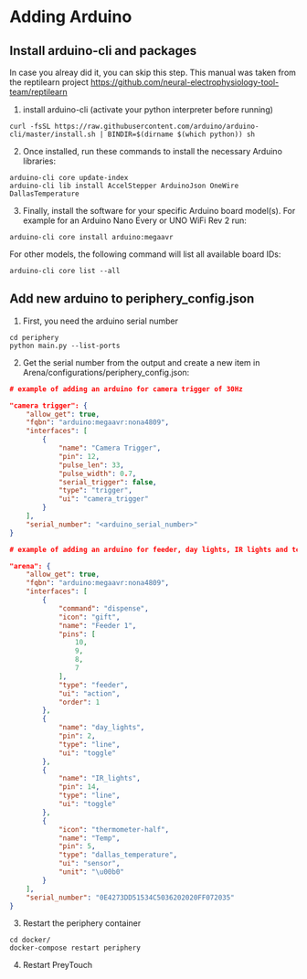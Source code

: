 # Adding Arduino

## Install arduino-cli and packages

In case you alreay did it, you can skip this step.
This manual was taken from the reptilearn project <https://github.com/neural-electrophysiology-tool-team/reptilearn>

1. install arduino-cli (activate your python interpreter before running)

```console
curl -fsSL https://raw.githubusercontent.com/arduino/arduino-cli/master/install.sh | BINDIR=$(dirname $(which python)) sh
```

2. Once installed, run these commands to install the necessary Arduino libraries:

```console
arduino-cli core update-index
arduino-cli lib install AccelStepper ArduinoJson OneWire DallasTemperature
```

3. Finally, install the software for your specific Arduino board model(s). For example for an Arduino Nano Every or UNO WiFi Rev 2 run:

```console
arduino-cli core install arduino:megaavr
```

For other models, the following command will list all available board IDs:

```console
arduino-cli core list --all 
```

## Add new arduino to periphery_config.json

1. First, you need the arduino serial number

```console
cd periphery
python main.py --list-ports
```

2. Get the serial number from the output and create a new item in Arena/configurations/periphery_config.json:

```json
# example of adding an arduino for camera trigger of 30Hz

"camera trigger": {
    "allow_get": true,
    "fqbn": "arduino:megaavr:nona4809",
    "interfaces": [
        {
            "name": "Camera Trigger",
            "pin": 12,
            "pulse_len": 33,
            "pulse_width": 0.7,
            "serial_trigger": false,
            "type": "trigger",
            "ui": "camera_trigger"
        }
    ],
    "serial_number": "<arduino_serial_number>"
}
```

```json
# example of adding an arduino for feeder, day lights, IR lights and temperature sensors

"arena": {
    "allow_get": true,
    "fqbn": "arduino:megaavr:nona4809",
    "interfaces": [
        {
            "command": "dispense",
            "icon": "gift",
            "name": "Feeder 1",
            "pins": [
                10,
                9,
                8,
                7
            ],
            "type": "feeder",
            "ui": "action",
            "order": 1
        },
        {
            "name": "day_lights",
            "pin": 2,
            "type": "line",
            "ui": "toggle"
        },
        {
            "name": "IR_lights",
            "pin": 14,
            "type": "line",
            "ui": "toggle"
        },
        {
            "icon": "thermometer-half",
            "name": "Temp",
            "pin": 5,
            "type": "dallas_temperature",
            "ui": "sensor",
            "unit": "\u00b0"
        }
    ],
    "serial_number": "0E4273DD51534C5036202020FF072035"
}
```

3. Restart the periphery container

```console
cd docker/
docker-compose restart periphery
```

4. Restart PreyTouch
